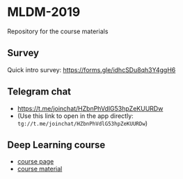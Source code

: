 # MLDM-2019
Repository for the course materials

## Survey
Quick intro survey: https://forms.gle/idhcSDu8qh3Y4ggH6


## Telegram chat
  - https://t.me/joinchat/HZbnPhVdlG53hpZeKUURDw
  - (Use this link to open in the app directly: `tg://t.me/joinchat/HZbnPhVdlG53hpZeKUURDw`)

## Deep Learning course

  - [course page](https://www.hse.ru/edu/courses/305833953)
  - [course material](https://github.com/yandexdataschool/Practical_dl)
